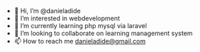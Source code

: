 - 👋 Hi, I’m @danieladide
- 👀 I’m interested in webdevelopment
- 🌱 I’m currently learning php mysql via laravel
- 💞️ I’m looking to collaborate on learning management system
- 📫 How to reach me danieladide@gmail.com

<!---
danieladide/danieladide is a ✨ special ✨ repository because its `README.md` (this file) appears on your GitHub profile.
You can click the Preview link to take a look at your changes.
--->
